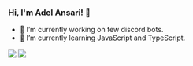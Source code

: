### Hi, I'm Adel Ansari! 👋

<!--
**adelansari/adelansari** is a ✨ _special_ ✨ repository because its `README.md` (this file) appears on your GitHub profile.

Here are some ideas to get you started:

- 🔭 I’m currently working on ...
- 🌱 I’m currently learning ...
- 👯 I’m looking to collaborate on ...
- 🤔 I’m looking for help with ...
- 💬 Ask me about ...
- 📫 How to reach me: ...
- 😄 Pronouns: ...
- ⚡ Fun fact: ...
-->

- 🔭 I’m currently working on few discord bots.
- 🌱 I’m currently learning JavaScript and TypeScript.



<a>
  <img align="center" src="https://github-readme-stats.vercel.app/api?username=adelansari&count_private=true&show_icons=true&theme=radical" />
  <img align="center" src="https://github-readme-stats.vercel.app/api/top-langs/?username=adelansari" />
</a>
